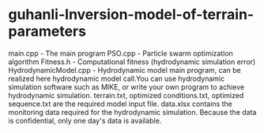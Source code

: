 # guhanli-Inversion-model-of-terrain-parameters
main.cpp - The main program
PSO.cpp - Particle swarm optimization algorithm
Fitness.h - Computational fitness (hydrodynamic simulation error)
HydrodynamicModel.cpp - Hydrodynamic model main program, can be realized here hydrodynamic model call.You can use hydrodynamic simulation software such as MIKE, or write your own program to achieve hydrodynamic simulation.
terrain.txt,  optimized conditions.txt, optimized sequence.txt are the required model input file.
data.xlsx contains the monitoring data required for the hydrodynamic simulation. Because the data is confidential, only one day's data is available.
